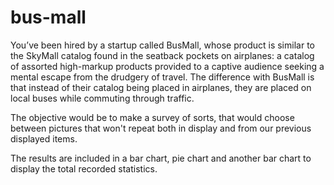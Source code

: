 # bus-mall
You’ve been hired by a startup called BusMall, whose product is similar to the SkyMall catalog found in the seatback pockets on airplanes: a catalog of assorted high-markup products provided to a captive audience seeking a mental escape from the drudgery of travel. The difference with BusMall is that instead of their catalog being placed in airplanes, they are placed on local buses while commuting through traffic.

The objective would be to make a survey of sorts, that would choose between pictures that won't repeat both in display and from our previous displayed items.

The results are included in a bar chart, pie chart and another bar chart to display the total recorded statistics.